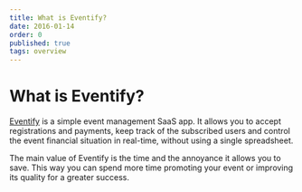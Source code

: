```yaml
---
title: What is Eventify?
date: 2016-01-14
order: 0
published: true
tags: overview
---
```


# What is Eventify?

[Eventify](https://eventify.it) is a simple event management SaaS app. It allows you to accept registrations and payments, keep track of the subscribed users and control the event financial situation in real-time, without using a single spreadsheet.

The main value of Eventify is the time and the annoyance it allows you to save. This way you can spend more time promoting your event or improving its quality for a greater success.
